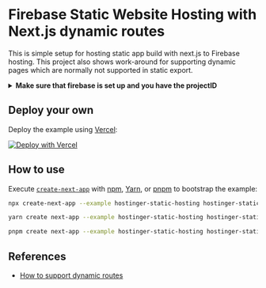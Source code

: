 # Firebase Static Website Hosting with Next.js dynamic routes

This is simple setup for hosting static app build with next.js to Firebase hosting.
This project also shows work-around for supporting dynamic pages which are normally not supported in static export.

<details>
<summary><b>Make sure that firebase is set up and you have the projectID</b></summary>

- Install Firebase Tools: `npm i -g firebase-tools`
- Create a project through the [firebase web console](https://console.firebase.google.com/)
- Login to the Firebase CLI tool with `firebase login`
- Grab the **projectID** from [`firebase projects:list`](https://firebase.google.com/docs/cli#admin-commands) or the web consoles URL: `https://console.firebase.google.com/project/<projectID>`
  </details>

## Deploy your own

Deploy the example using [Vercel](https://vercel.com?utm_source=github&utm_medium=readme&utm_campaign=next-example):

[![Deploy with Vercel](https://vercel.com/button)](https://vercel.com/new/clone?repository-url=https://github.com/vercel/next.js/tree/canary/examples/hostinger-static-hosting&project-name=hostinger-static-hosting&repository-name=hostinger-static-hosting)

## How to use

Execute [`create-next-app`](https://github.com/vercel/next.js/tree/canary/packages/create-next-app) with [npm](https://docs.npmjs.com/cli/init), [Yarn](https://yarnpkg.com/lang/en/docs/cli/create/), or [pnpm](https://pnpm.io) to bootstrap the example:

```bash
npx create-next-app --example hostinger-static-hosting hostinger-static-hosting-app
```

```bash
yarn create next-app --example hostinger-static-hosting hostinger-static-hosting-app
```

```bash
pnpm create next-app --example hostinger-static-hosting hostinger-static-hosting-app
```

## References

- [How to support dynamic routes](https://stackoverflow.com/a/75306956/9640177)

